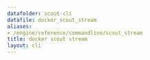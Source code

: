 ```yaml
---
datafolder: scout-cli
datafile: docker_scout_stream
aliases:
- /engine/reference/commandline/scout_stream
title: docker scout stream
layout: cli
---
```


<!--
This page is automatically generated from Docker's source code. If you want to
suggest a change to the text that appears here, open a ticket in the source
repository on GitHub:

https://github.com/docker/scout-cli
-->
